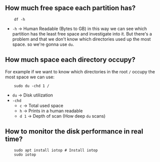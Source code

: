 ## How much free space each partition has?

```
	df -h
```
- `-h` -> Human Readable (Bytes to GB)
in this way we can see which partition has the least free space and investigate into it. But there's a problem 
and that we don't know which directories used up the most space. so we're gonna use `du`.

## How much space each directory occupy?
For example if we want to know which directories in the root `/` occupy the most space we can use:

```
	sudo du -chd 1 /
```
- `du` -> Disk utilization
- `-chd`
	- `c` -> Total used space
	- `h` -> Prints in a human readable
	- `d 1` -> Depth of scan (How deep `du` scans)


## How to monitor the disk performance in real time?

```
	sudo apt install iotop # Install iotop
	sudo iotop
```
